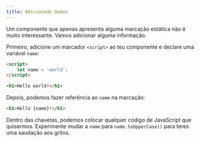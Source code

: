 ```yaml
---
title: Adicionado Dados
---
```


Um componente que apenas apresenta alguma marcação estática não é muito interessante. Vamos adicionar alguma informação.

Primeiro, adicione um marcador `<script>` ao teu componente e declare uma variável `name`:

```html
<script>
	let name = 'world';
</script>

<h1>Hello world!</h1>
```

Depois, podemos fazer referência ao `name` na marcação:

```html
<h1>Hello {name}!</h1>
```

Dentro das chavetas, podemos colocar qualquer código de JavaScript que quisermos. Experimente mudar a `name` para `name.toUpperCase()` para teres uma saudação aos gritos.